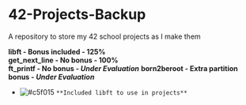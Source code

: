 # 42-Projects-Backup
A repository to store my 42 school projects as I make them

**libft - Bonus included - 125%**  
**get_next_line - No bonus - 100%**  
**ft_printf - No bonus - *Under Evaluation*** 
**born2beroot - Extra partition bonus - *Under Evaluation***  

- ![#c5f015](https://via.placeholder.com/15/c5f015/000000?text=+) `**Included libft to use in projects**`  
